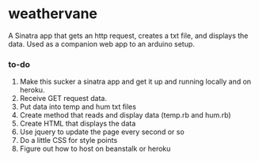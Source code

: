 # weathervane

A Sinatra app that gets an http request, creates a txt file, and displays the data.
Used as a companion web app to an arduino setup. 

### to-do
1. Make this sucker a sinatra app and get it up and running locally and on heroku.
2. Receive GET request data.
3. Put data into temp and hum txt files
4. Create method that reads and display data (temp.rb and hum.rb)
5. Create HTML that displays the data
6. Use jquery to update the page every second or so
7. Do a little CSS for style points
8. Figure out how to host on beanstalk or heroku
